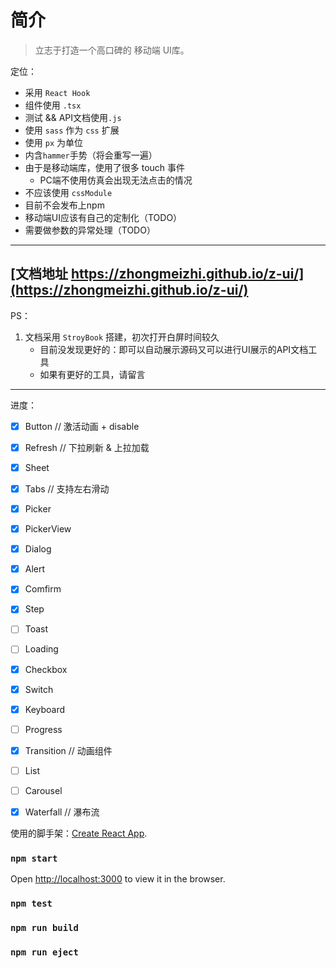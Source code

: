 # 简介

> 立志于打造一个高口碑的 移动端 UI库。


定位：
* 采用 `React Hook`
* 组件使用 `.tsx`
* 测试 && API文档使用`.js` 
* 使用 `sass` 作为 `css` 扩展
* 使用 `px` 为单位
* 内含`hammer`手势（将会重写一遍）
* 由于是移动端库，使用了很多 touch 事件
  * PC端不使用仿真会出现无法点击的情况
* 不应该使用 `cssModule`
* 目前不会发布上npm
* 移动端UI应该有自己的定制化（TODO）
* 需要做参数的异常处理（TODO）

***

## [文档地址 https://zhongmeizhi.github.io/z-ui/](https://zhongmeizhi.github.io/z-ui/)

PS：
1. 文档采用 `StroyBook` 搭建，初次打开白屏时间较久
    * 目前没发现更好的：即可以自动展示源码又可以进行UI展示的API文档工具
    * 如果有更好的工具，请留言

***

进度：
* [x] Button // 激活动画 + disable
* [x] Refresh // 下拉刷新 & 上拉加载
* [x] Sheet 
* [x] Tabs // 支持左右滑动
* [x] Picker
* [x] PickerView
* [x] Dialog
* [x] Alert
* [x] Comfirm
* [x] Step
* [ ] Toast
* [ ] Loading
* [x] Checkbox
* [x] Switch
* [x] Keyboard
* [ ] Progress
* [x] Transition // 动画组件
* [ ] List
* [ ] Carousel
* [x] Waterfall // 瀑布流


使用的脚手架：[Create React App](https://github.com/facebook/create-react-app).

### `npm start`

Open [http://localhost:3000](http://localhost:3000) to view it in the browser.

### `npm test`

### `npm run build`

### `npm run eject`
